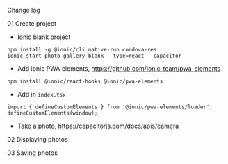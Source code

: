 Change log

01 Create project

- Ionic blank project

```
npm install -g @ionic/cli native-run cordova-res
ionic start photo-gallery blank --type=react --capacitor
```

- Add ionic PWA elements, https://github.com/ionic-team/pwa-elements 

```
npm install @ionic/react-hooks @ionic/pwa-elements
```

- Add in `index.tsx`

```
import { defineCustomElements } from '@ionic/pwa-elements/loader';
defineCustomElements(window);
```

- Take a photo, https://capacitorjs.com/docs/apis/camera

02 Displaying photos

03 Saving photos
